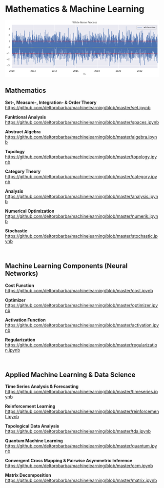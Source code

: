 # Mathematics & Machine Learning

<img src="https://raw.githubusercontent.com/deltorobarba/repo/master/whitenoise.png" alt="white noise">

<br>

## Mathematics

<b>Set-, Measure-, Integration- & Order Theory</b><br>
https://github.com/deltorobarba/machinelearning/blob/master/set.ipynb

<b>Funktional Analysis</b><br>
https://github.com/deltorobarba/machinelearning/blob/master/spaces.ipynb

<b>Abstract Algebra</b><br>
https://github.com/deltorobarba/machinelearning/blob/master/algebra.ipynb

<b>Topology</b><br>
https://github.com/deltorobarba/machinelearning/blob/master/topology.ipynb

<b>Category Theory</b><br>
https://github.com/deltorobarba/machinelearning/blob/master/category.ipynb

<b>Analysis</b><br>
https://github.com/deltorobarba/machinelearning/blob/master/analysis.ipynb

<b>Numerical Optimization</b><br>
https://github.com/deltorobarba/machinelearning/blob/master/numerik.ipynb

<b>Stochastic</b><br>
https://github.com/deltorobarba/machinelearning/blob/master/stochastic.ipynb

<br>


## Machine Learning Components (Neural Networks)

<b>Cost Function</b><br>
https://github.com/deltorobarba/machinelearning/blob/master/cost.ipynb

<b>Optimizer</b><br>
https://github.com/deltorobarba/machinelearning/blob/master/optimizer.ipynb

<b>Activation Function</b><br>
https://github.com/deltorobarba/machinelearning/blob/master/activation.ipynb

<b>Regularization</b><br>
https://github.com/deltorobarba/machinelearning/blob/master/regularization.ipynb


<br>


## Applied Machine Learning & Data Science

<b>Time Series Analysis & Forecasting</b><br>
https://github.com/deltorobarba/machinelearning/blob/master/timeseries.ipynb

<b>Reinforcement Learning</b><br>
https://github.com/deltorobarba/machinelearning/blob/master/reinforcement.ipynb

<b>Topological Data Analysis</b><br>
https://github.com/deltorobarba/machinelearning/blob/master/tda.ipynb

<b>Quantum Machine Learning</b><br>
https://github.com/deltorobarba/machinelearning/blob/master/quantum.ipynb

<b>Convergent Cross Mapping & Pairwise Asymmetric Inference</b><br>
https://github.com/deltorobarba/machinelearning/blob/master/ccm.ipynb

<b>Matrix Decomposition</b><br>
https://github.com/deltorobarba/machinelearning/blob/master/matrix.ipynb

<br>


